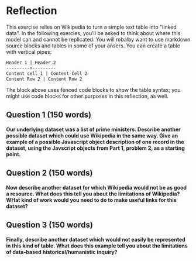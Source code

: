 # Reflection

This exercise relies on Wikipedia to turn a simple text table into "linked data". In the following exercies, you'll be asked to think about where this model can and cannot be replicated. You will robalby want to use markdown source blocks and tables in some of your ansers.  You can create a table with vertical pipes:

```markdown
Header 1 | Header 2
---------+---------
Content cell 1 | Content Cell 2
Content Row 2 | Content Row 2
```

The block above uses fenced code blocks to show the table syntax; you might use code blocks for other purposes in this reflection, as well. 

## Question 1 (150 words)
#### Our underlying dataset was a list of prime ministers. Describe another possible dataset which could use Wikipedia in the same way. Give an example of a possible Javascript object description of one record in the dataset, using the Javscript objects from Part 1, problem 2, as a starting point.

## Question 2 (150 words)
#### Now describe another dataset for which Wikipedia would not be as good a resource. What does this tell you about the limitations of Wikipedia? WHat kind of work would you need to do to make useful links for this dataset?

## Question 3 (150 words)
#### Finally, describe another dataset which would not easily be represented in this kind of table. What does this example tell you about the limitations of data-based historical/humanistic inquiry?

